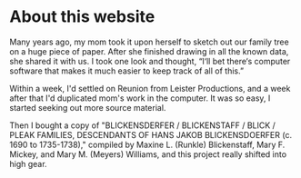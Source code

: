 # About this website

Many years ago, my mom took it upon herself to sketch out our family tree on a huge piece of paper. After she finished drawing in all the known data, she shared it with us. I took one look and thought, “I‘ll bet there‘s computer software that makes it much easier to keep track of all of this.”

Within a week, I'd settled on Reunion from Leister Productions, and a week after that I'd duplicated mom's work in the computer. It was so easy, I started seeking out more source material.

Then I bought a copy of "BLICKENSDERFER / BLICKENSTAFF / BLICK / PLEAK FAMILIES, DESCENDANTS OF HANS JAKOB BLICKENSDOERFER (c. 1690 to 1735-1738)," compiled by Maxine L. (Runkle) Blickenstaff, Mary F. Mickey, and Mary M. (Meyers) Williams, and this project really shifted into high gear.
